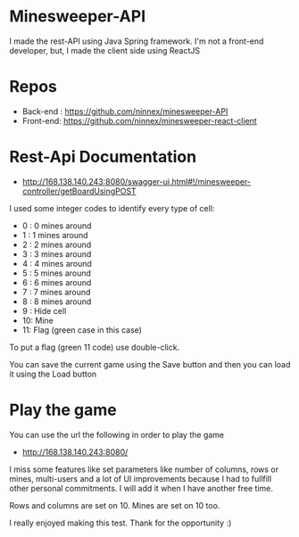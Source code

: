# Minesweeper-API

I made the rest-API using Java Spring framework. I'm not a front-end developer, but, I made the client side using ReactJS

# Repos

* Back-end : https://github.com/ninnex/minesweeper-API
* Front-end: https://github.com/ninnex/minesweeper-react-client

# Rest-Api Documentation

* http://168.138.140.243:8080/swagger-ui.html#!/minesweeper-controller/getBoardUsingPOST


I used some integer codes to identify every type of cell:

* 0 : 0 mines around
* 1 : 1 mines around
* 2 : 2 mines around
* 3 : 3 mines around
* 4 : 4 mines around
* 5 : 5 mines around
* 6 : 6 mines around
* 7 : 7 mines around
* 8 : 8 mines around
* 9 : Hide cell
* 10: Mine
* 11: Flag (green case in this case)

To put a flag (green 11 code) use double-click.

You can save the current game using the Save button and then you can load it using the Load button

# Play the game

You can use the url the following in order to play the game

*  http://168.138.140.243:8080/

I miss some features like set parameters like number of columns, rows or mines, multi-users and a lot of UI improvements because I had to fullfill other personal commitments. I will add it when I have another free time.

Rows and columns are set on 10. Mines are set on 10 too.

I really enjoyed making this test. Thank for the opportunity :)







